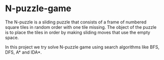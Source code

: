 # N-puzzle-game

The N-puzzle is a sliding puzzle that consists of a frame of numbered square tiles in random order with one tile missing. The object of the puzzle is to place the tiles in order by making sliding moves that use the empty space.

In this project we try solve N-puzzle game using search algorithms like BFS, DFS, A* and IDA*.
